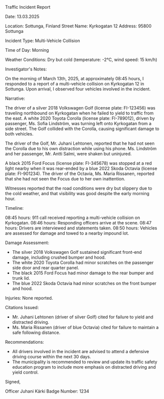 Traffic Incident Report

Date: 13.03.2025

Location: Sottunga, Finland
Street Name: Kyrkogatan 12
Address: 95800 Sottunga

Incident Type: Multi-Vehicle Collision

Time of Day: Morning

Weather Conditions: Dry but cold (temperature: -2°C, wind speed: 15 km/h)

Investigator's Notes:

On the morning of March 13th, 2025, at approximately 08:45 hours, I responded to a report of a multi-vehicle collision on Kyrkogatan 12 in Sottunga. Upon arrival, I observed four vehicles involved in the incident.

Narrative:

The driver of a silver 2018 Volkswagen Golf (license plate: FI-123456) was traveling northbound on Kyrkogatan when he failed to yield to traffic from the east. A white 2020 Toyota Corolla (license plate: FI-789012), driven by passenger, Ms. Sofia Lindström, was turning left onto Kyrkogatan from a side street. The Golf collided with the Corolla, causing significant damage to both vehicles.

The driver of the Golf, Mr. Juhani Lehtonen, reported that he had not seen the Corolla due to his own distraction while using his phone. Ms. Lindström and her passenger, Mr. Antti Salmi, were shaken but uninjured.

A black 2015 Ford Focus (license plate: FI-345678) was stopped at a red light nearby when it was rear-ended by a blue 2022 Skoda Octavia (license plate: FI-901234). The driver of the Octavia, Ms. Maria Rissanen, reported that she had not seen the Focus due to her own inattention.

Witnesses reported that the road conditions were dry but slippery due to the cold weather, and that visibility was good despite the early morning hour.

Timeline:

08:45 hours: 911 call received reporting a multi-vehicle collision on Kyrkogatan.
08:46 hours: Responding officers arrive at the scene.
08:47 hours: Drivers are interviewed and statements taken.
08:50 hours: Vehicles are assessed for damage and towed to a nearby impound lot.

Damage Assessment:

* The silver 2018 Volkswagen Golf sustained significant front-end damage, including crushed bumper and hood.
* The white 2020 Toyota Corolla had minor scratches on the passenger side door and rear quarter panel.
* The black 2015 Ford Focus had minor damage to the rear bumper and trunk lid.
* The blue 2022 Skoda Octavia had minor scratches on the front bumper and hood.

Injuries: None reported.

Citations Issued:

* Mr. Juhani Lehtonen (driver of silver Golf) cited for failure to yield and distracted driving.
* Ms. Maria Rissanen (driver of blue Octavia) cited for failure to maintain a safe following distance.

Recommendations:

* All drivers involved in the incident are advised to attend a defensive driving course within the next 30 days.
* The municipality is recommended to review and update its traffic safety education program to include more emphasis on distracted driving and yield control.

Signed,

Officer Juhani Kärki
Badge Number: 1234